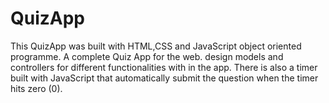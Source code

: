 # QuizApp
This QuizApp was built with HTML,CSS and JavaScript object oriented programme.
A complete Quiz App for the web.
design models and controllers for different functionalities with in the app.
There is also a timer built with JavaScript that automatically submit the question when the timer hits zero (0).
